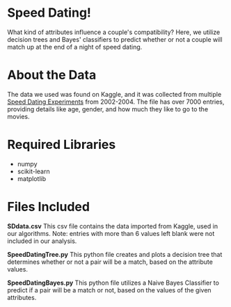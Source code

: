 # Speed Dating!

What kind of attributes influence a couple's compatibility? Here, we utilize decision trees and Bayes' classifiers to predict whether or not a couple will match up at the end of a night of speed dating. 

# About the Data
The data we used was found on Kaggle, and it was collected from multiple [Speed Dating Experiments](https://www.kaggle.com/datasets/annavictoria/speed-dating-experiment?resource=download) from 2002-2004. The file has over 7000 entries, providing details like age, gender, and how much they like to go to the movies. 

# Required Libraries
* numpy
* scikit-learn
* matplotlib

# Files Included
**SDdata.csv**
This csv file contains the data imported from Kaggle, used in our algorithms. Note: entries with more than 6 values left blank were not included in our analysis. 

**SpeedDatingTree.py**
This python file creates and plots a decision tree that determines whether or not a pair will be a match, based on the attribute values. 

**SpeedDatingBayes.py**
This python file utilizes a Naive Bayes Classifier to predict if a pair will be a match or not, based on the values of the given attributes. 
